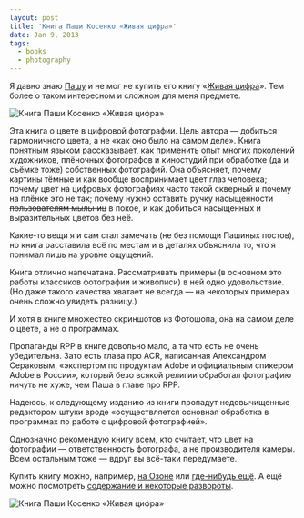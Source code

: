 ```yaml
---
layout: post
title: 'Книга Паши Косенко «Живая цифра»'
date: Jan 9, 2013
tags:
  - books
  - photography
---
```


Я давно знаю [Пашу](http://pavel-kosenko.livejournal.com/) и не мог не купить его книгу «[Живая цифра](http://www.ozon.ru/context/detail/id/19415674/?partner=sapegin)». Тем более о таком интересном и сложном для меня предмете.

![Книга Паши Косенко «Живая цифра»](upload://kosenko-book.png)

Эта книга о цвете в цифровой фотографии. Цель автора — добиться гармоничного цвета, а не «как оно было на самом деле». Книга понятным языком рассказывает, как применить опыт многих поколений художников, плёночных фотографов и киностудий при обработке (да и съёмке тоже) собственных фотографий. Она объясняет, почему картины тёмные и как вообще воспринимает цвет глаз человека; почему цвет на цифровых фотографиях часто такой скверный и почему на плёнке это не так; почему нужно оставить ручку насыщенности ~~пользователям мыльниц~~ в покое, и как добиться насыщенных и выразительных цветов без неё.

<!--more-->

Какие-то вещи я и сам стал замечать (не без помощи Пашиных постов), но книга расставила всё по местам и в деталях объяснила то, что я понимал лишь на уровне ощущений.

Книга отлично напечатана. Рассматривать примеры (в основном это работы классиков фотографии и живописи) в ней одно удовольствие. (Но даже такого качества хватает не всегда — на некоторых примерах очень сложно увидеть разницу.)

И хотя в книге множество скриншотов из Фотошопа, она на самом деле о цвете, а не о программах.

Пропаганды RPP в книге довольно мало, а та что есть не очень убедительна. Зато есть глава про ACR, написанная Александром Сераковым, «экспертом по продуктам Adobe и официальным спикером Adobe в России», который безо всякой религии обработал фотографию ничуть не хуже, чем Паша в главе про RPP.

Надеюсь, к следующему изданию из книги пропадут недовычищенные редактором штуки вроде «осуществляется основная обработка в программах по работе с цифровой фотографией».

Однозначно рекомендую книгу всем, кто считает, что цвет на фотографии — ответственность фотографа, а не производителя камеры. Всем остальным тоже — вдруг вы всё-таки передумаете.

Купить книгу можно, например, [на Озоне](http://www.ozon.ru/context/detail/id/19415674/?partner=sapegin) или [где-нибудь ещё](http://pavel-kosenko.livejournal.com/444989.html). А ещё можно посмотреть [содержание и некоторые развороты](http://pavel-kosenko.livejournal.com/444288.html).

![Книга Паши Косенко «Живая цифра»](upload://f80bf9a6500e11e283e322000a9f1948-7.jpg)
